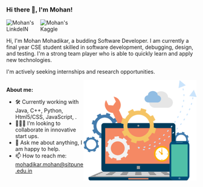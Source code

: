 ### Hi there 👋, I'm Mohan!

<a href="https://www.linkedin.com/in/mohan-mohadikar-84a911187/">
  <img align="left" alt="Mohan's LinkdeIN" width="90px" src="https://www.vectorico.com/download/social_media/Linkedin-full-logo.png" />
</a>

<a href="https://www.kaggle.com/androsstrk">
  <img align="left" alt="Mohan's Kaggle" width="90px" src="https://upload.wikimedia.org/wikipedia/commons/7/7c/Kaggle_logo.png" />
</a>


<br>
<br>


Hi, I'm Mohan Mohadikar, a budding Software Developer. I am currently a final year CSE student skilled in software development, debugging, design, and testing. I'm a strong team player who is able to quickly learn and apply new technologies.

I'm actively seeking internships and research opportunities.

  
  <img align="right" width="300" alt="" src="https://raw.githubusercontent.com/mohanmohadikar/mohanmohadikar/main/image.png" />
  <br>
<b>About me:</b>

- 🛠 Currently working with Java, C++, Python, Html5/CSS, JavaScript, .
- 👨🏻‍💻 I’m looking to collaborate in innovative start ups.
- 💬 Ask me about anything, I am happy to help.
- 📫 How to reach me: mohadikar.mohan@sitpune.edu.in

